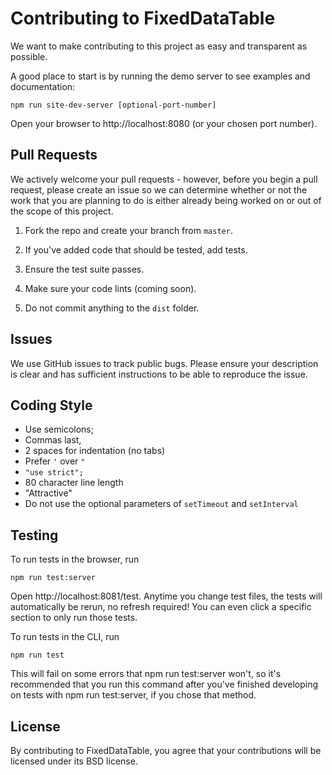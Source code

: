 # Contributing to FixedDataTable
We want to make contributing to this project as easy and transparent as possible.

A good place to start is by running the demo server to see examples and documentation:

```shell
npm run site-dev-server [optional-port-number]
```

Open your browser to http://localhost:8080 (or your chosen port number).

## Pull Requests

We actively welcome your pull requests - however, before you begin a pull request, please create an issue so we can determine whether or not the work that you are planning to do is either already being worked on or out of the scope of this project.

1.  Fork the repo and create your branch from `master`.

2. If you've added code that should be tested, add tests.

3. Ensure the test suite passes.

4. Make sure your code lints (coming soon).

5.  Do not commit anything to the `dist` folder.

## Issues
We use GitHub issues to track public bugs. Please ensure your description is clear and has sufficient instructions to be able to reproduce the issue.

## Coding Style
* Use semicolons;
* Commas last,
* 2 spaces for indentation (no tabs)
* Prefer `'` over `"`
* `"use strict";`
* 80 character line length
* "Attractive"
* Do not use the optional parameters of `setTimeout` and `setInterval`

## Testing

To run tests in the browser, run

```
npm run test:server
```

Open http://localhost:8081/test. Anytime you change test files, the tests will automatically be rerun, no refresh
required! You can even click a specific section to only run those tests.

To run tests in the CLI, run

```
npm run test
```

This will fail on some errors that npm run test:server won't, so it's recommended that you run this command after you've
finished developing on tests with npm run test:server, if you chose that method.

## License
By contributing to FixedDataTable, you agree that your contributions will be licensed under its BSD license.
